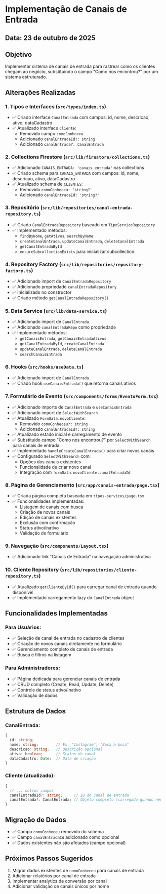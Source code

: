 # Implementação de Canais de Entrada

## Data: 23 de outubro de 2025

## Objetivo
Implementar sistema de canais de entrada para rastrear como os clientes chegam ao negócio, substituindo o campo "Como nos encontrou?" por um sistema estruturado.

## Alterações Realizadas

### 1. **Tipos e Interfaces (`src/types/index.ts`)**
- ✅ Criado interface `CanalEntrada` com campos: id, nome, descricao, ativo, dataCadastro
- ✅ Atualizado interface `Cliente`:
  - Removido campo `comoConheceu`
  - Adicionado `canalEntradaId?: string`
  - Adicionado `canalEntrada?: CanalEntrada`

### 2. **Collections Firestore (`src/lib/firestore/collections.ts`)**
- ✅ Adicionado `CANAIS_ENTRADA: 'canais_entrada'` nas collections
- ✅ Criado schema para `CANAIS_ENTRADA` com campos: id, nome, descricao, ativo, dataCadastro
- ✅ Atualizado schema de `CLIENTES`:
  - Removido `comoConheceu: 'string?'`
  - Adicionado `canalEntradaId: 'string?'`

### 3. **Repositório (`src/lib/repositories/canal-entrada-repository.ts`)**
- ✅ Criado `CanalEntradaRepository` baseado em `TipoServicoRepository`
- ✅ Implementado métodos:
  - `findByNome`, `getAtivos`, `searchByName`
  - `createCanalEntrada`, `updateCanalEntrada`, `deleteCanalEntrada`
  - `getCanalEntradaById`
  - `ensureSubcollectionExists` para inicializar subcollection

### 4. **Repository Factory (`src/lib/repositories/repository-factory.ts`)**
- ✅ Adicionado import de `CanalEntradaRepository`
- ✅ Adicionado propriedade `canalEntradaRepository`
- ✅ Inicializado no constructor
- ✅ Criado método `getCanalEntradaRepository()`

### 5. **Data Service (`src/lib/data-service.ts`)**
- ✅ Adicionado import de `CanalEntrada`
- ✅ Adicionado `canalEntradaRepo` como propriedade
- ✅ Implementado métodos:
  - `getCanaisEntrada`, `getCanaisEntradaAtivos`
  - `getCanalEntradaById`, `createCanalEntrada`
  - `updateCanalEntrada`, `deleteCanalEntrada`
  - `searchCanaisEntrada`

### 6. **Hooks (`src/hooks/useData.ts`)**
- ✅ Adicionado import de `CanalEntrada`
- ✅ Criado hook `useCanaisEntrada()` que retorna canais ativos

### 7. **Formulário de Evento (`src/components/forms/EventoForm.tsx`)**
- ✅ Adicionado imports de `CanalEntrada` e `useCanaisEntrada`
- ✅ Adicionado import de `SelectWithSearch`
- ✅ Atualizado `FormData.novoCliente`:
  - Removido `comoConheceu?: string`
  - Adicionado `canalEntradaId?: string`
- ✅ Atualizado estado inicial e carregamento de evento
- ✅ Substituído campo "Como nos encontrou?" por `SelectWithSearch` para canais de entrada
- ✅ Implementado `handleCreateCanalEntrada()` para criar novos canais
- ✅ Configurado `SelectWithSearch` com:
  - Opções dos canais existentes
  - Funcionalidade de criar novo canal
  - Integração com `formData.novoCliente.canalEntradaId`

### 8. **Página de Gerenciamento (`src/app/canais-entrada/page.tsx`)**
- ✅ Criada página completa baseada em `tipos-servicos/page.tsx`
- ✅ Funcionalidades implementadas:
  - Listagem de canais com busca
  - Criação de novos canais
  - Edição de canais existentes
  - Exclusão com confirmação
  - Status ativo/inativo
  - Validação de formulário

### 9. **Navegação (`src/components/Layout.tsx`)**
- ✅ Adicionado link "Canais de Entrada" na navegação administrativa

### 10. **Cliente Repository (`src/lib/repositories/cliente-repository.ts`)**
- ✅ Atualizado `getClienteById()` para carregar canal de entrada quando disponível
- ✅ Implementado carregamento lazy do `CanalEntrada` object

## Funcionalidades Implementadas

### **Para Usuários:**
- ✅ Seleção de canal de entrada no cadastro de clientes
- ✅ Criação de novos canais diretamente no formulário
- ✅ Gerenciamento completo de canais de entrada
- ✅ Busca e filtros na listagem

### **Para Administradores:**
- ✅ Página dedicada para gerenciar canais de entrada
- ✅ CRUD completo (Create, Read, Update, Delete)
- ✅ Controle de status ativo/inativo
- ✅ Validação de dados

## Estrutura de Dados

### **CanalEntrada:**
```typescript
{
  id: string;
  nome: string;        // Ex: "Instagram", "Boca a boca"
  descricao: string;   // Descrição opcional
  ativo: boolean;      // Status do canal
  dataCadastro: Date;  // Data de criação
}
```

### **Cliente (atualizado):**
```typescript
{
  // ... outros campos
  canalEntradaId?: string;     // ID do canal de entrada
  canalEntrada?: CanalEntrada; // Objeto completo (carregado quando necessário)
}
```

## Migração de Dados
- ✅ Campo `comoConheceu` removido do schema
- ✅ Campo `canalEntradaId` adicionado como opcional
- ✅ Dados existentes não são afetados (campo opcional)

## Próximos Passos Sugeridos
1. Migrar dados existentes de `comoConheceu` para canais de entrada
2. Adicionar relatórios por canal de entrada
3. Implementar analytics de conversão por canal
4. Adicionar validação de canais únicos por nome
